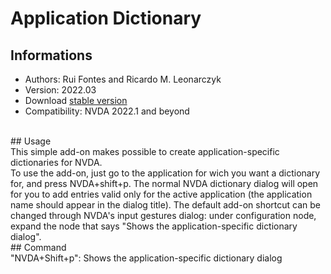 # Application Dictionary

## Informations
* Authors: Rui Fontes and Ricardo M. Leonarczyk
* Version: 2022.03
* Download [stable version][1]
* Compatibility: NVDA 2022.1 and beyond
<br>
## Usage
<br>
This simple add-on makes possible to create application-specific dictionaries for NVDA.
<br>
To use the add-on, just go to the application for wich you want a dictionary for, and press NVDA+shift+p.
The normal NVDA dictionary dialog will open for you to add entries valid only for the active application (the application name should appear in the dialog title).
The default add-on shortcut can be changed through NVDA's input gestures dialog: under configuration node, expand the node that says "Shows the application-specific dictionary dialog".
<br>
## Command
<br>
"NVDA+Shift+p": Shows the application-specific dictionary dialog

[1]: https://github.com/ruifontes/applicationDictionary-/releases/download/2022.1/applicationDictionary-2022.1.nvda-addon